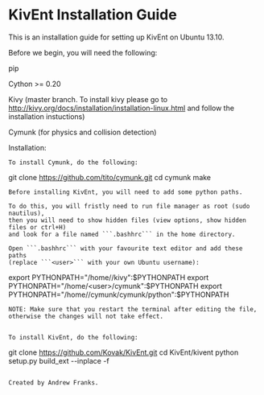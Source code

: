 KivEnt Installation Guide
====

This is an installation guide for setting up KivEnt on Ubuntu 13.10.

Before we begin, you will need the following:

pip

Cython >= 0.20 

Kivy (master branch. To install kivy please go to http://kivy.org/docs/installation/installation-linux.html and follow the installation instuctions)

Cymunk (for physics and collision detection)

Installation:

```
To install Cymunk, do the following:
```
git clone https://github.com/tito/cymunk.git
cd cymunk
make
```
Before installing KivEnt, you will need to add some python paths.

To do this, you will fristly need to run file manager as root (sudo nautilus), 
then you will need to show hidden files (view options, show hidden files or ctrl+H) 
and look for a file named ```.bashhrc``` in the home directory.

Open ```.bashhrc``` with your favourite text editor and add these paths 
(replace ```<user>``` with your own Ubuntu username):
```
export PYTHONPATH="/home/<user>/kivy":$PYTHONPATH
export PYTHONPATH="/home/<user>/cymunk":$PYTHONPATH
export PYTHONPATH="/home/<user>/cymunk/cymunk/python":$PYTHONPATH
```
NOTE: Make sure that you restart the terminal after editing the file, 
otherwise the changes will not take effect.


To install KivEnt, do the following:
```
git clone https://github.com/Kovak/KivEnt.git
cd KivEnt/kivent
python setup.py build_ext --inplace -f
```

Created by Andrew Franks.

